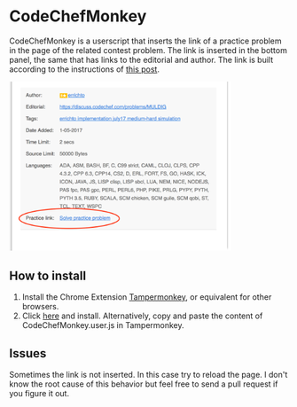 # CodeChefMonkey
CodeChefMonkey is a userscript that inserts the link of a practice problem in the page of the related contest problem. 
The link is inserted in the bottom panel, the same that has links to the editorial and author. The link is built according to
the instructions of [this post](https://discuss.codechef.com/questions/12771/how-can-i-submit-solutions-to-previous-contests/45701).

<img src="/screenshot.png" width="400">

## How to install
1. Install the Chrome Extension [Tampermonkey](https://chrome.google.com/webstore/detail/tampermonkey/dhdgffkkebhmkfjojejmpbldmpobfkfo?hl=en),
   or equivalent for other browsers.
2. Click [here](https://github.com/gilvegliach/CodeChefMonkey/raw/master/CodeChefMonkey.user.js) and install. Alternatively, copy and paste the content of CodeChefMonkey.user.js in Tampermonkey.

## Issues
Sometimes the link is not inserted. In this case try to reload the page. I don't know the root cause of this behavior but 
feel free to send a pull request if you figure it out.
